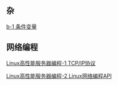 ## 杂

[b-1 条件变量](./Blogs/b-1.md)

## 网络编程

[Linux高性能服务器编程-1 TCP/IP协议](./Blogs/NetworkProgramming/Linux高性能服务器编程-1.md)

[Linux高性能服务器编程-2 Linux网络编程API](./Blogs/NetworkProgramming/Linux高性能服务器编程-2.md)